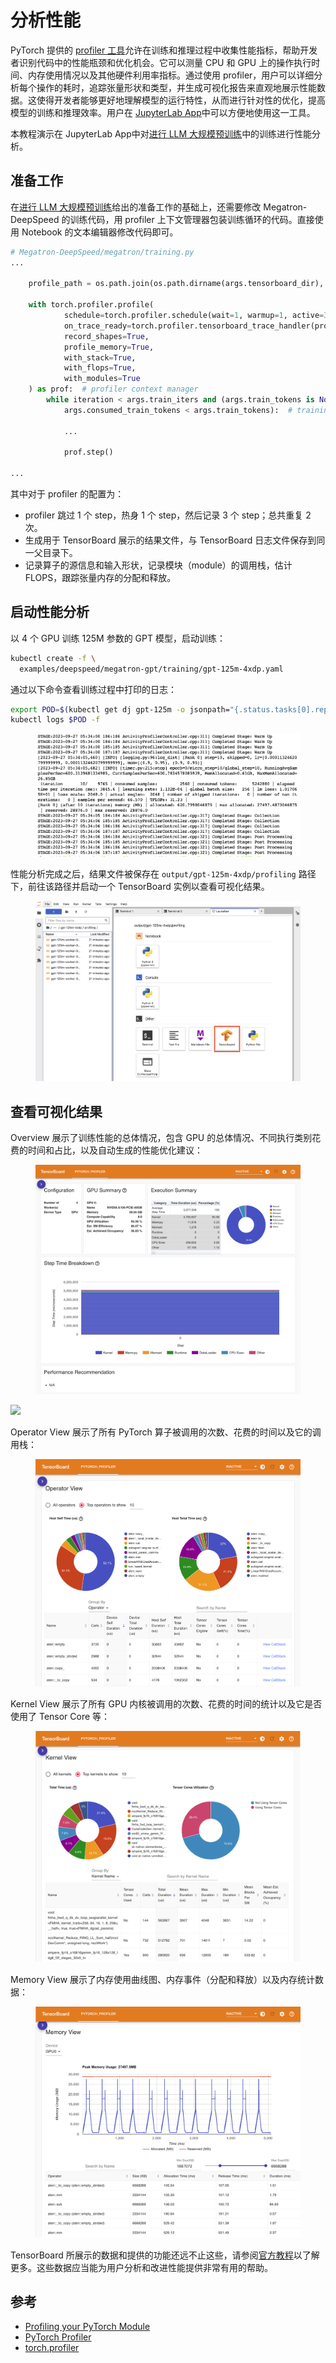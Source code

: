 # 分析性能

PyTorch 提供的 <a target="_blank" rel="noopener noreferrer" href="https://pytorch.org/docs/stable/profiler.html">profiler 工具</a>允许在训练和推理过程中收集性能指标，帮助开发者识别代码中的性能瓶颈和优化机会。它可以测量 CPU 和 GPU 上的操作执行时间、内存使用情况以及其他硬件利用率指标。通过使用 profiler，用户可以详细分析每个操作的耗时，追踪张量形状和类型，并生成可视化报告来直观地展示性能数据。这使得开发者能够更好地理解模型的运行特性，从而进行针对性的优化，提高模型的训练和推理效率。用户在 [JupyterLab App](../../app/jupyterlab.md)中可以方便地使用这一工具。

本教程演示在 JupyterLab App中对[进行 LLM 大规模预训练](./llm-large-scale-pretraining.md)中的训练进行性能分析。

## 准备工作

在[进行 LLM 大规模预训练](../examples/start-llm-large-scale-pretraining.md)给出的准备工作的基础上，还需要修改 Megatron-DeepSpeed 的训练代码，用 profiler 上下文管理器包装训练循环的代码。直接使用 Notebook 的文本编辑器修改代码即可。

```python
# Megatron-DeepSpeed/megatron/training.py
...

    profile_path = os.path.join(os.path.dirname(args.tensorboard_dir), 'profiling')

    with torch.profiler.profile(
            schedule=torch.profiler.schedule(wait=1, warmup=1, active=3, repeat=2),
            on_trace_ready=torch.profiler.tensorboard_trace_handler(profile_path),
            record_shapes=True,
            profile_memory=True,
            with_stack=True,
            with_flops=True,
            with_modules=True
    ) as prof:  # profiler context manager
        while iteration < args.train_iters and (args.train_tokens is None or \
            args.consumed_train_tokens < args.train_tokens):  # training loop

            ...

            prof.step()

...
```

其中对于 profiler 的配置为：

* profiler 跳过 1 个 step，热身 1 个 step，然后记录 3 个 step；总共重复 2 次。
* 生成用于 TensorBoard 展示的结果文件，与 TensorBoard 日志文件保存到同一父目录下。
* 记录算子的源信息和输入形状，记录模块（module）的调用栈，估计 FLOPS，跟踪张量内存的分配和释放。

## 启动性能分析

以 4 个 GPU 训练 125M 参数的 GPT 模型，启动训练：

```bash
kubectl create -f \
  examples/deepspeed/megatron-gpt/training/gpt-125m-4xdp.yaml
```

通过以下命令查看训练过程中打印的日志：

```bash
export POD=$(kubectl get dj gpt-125m -o jsonpath="{.status.tasks[0].replicas[0].name}")
kubectl logs $POD -f
```

<figure class="screenshot">
  <img alt="log" src="../../assets/guide/train-model/profile/log.png" />
</figure>

性能分析完成之后，结果文件被保存在 `output/gpt-125m-4xdp/profiling` 路径下，前往该路径并启动一个 TensorBoard 实例以查看可视化结果。

<figure class="screenshot">
  <img alt="create-tensorboard" src="../../assets/guide/train-model/profile/create-tensorboard.png" />
</figure>

## 查看可视化结果

Overview 展示了训练性能的总体情况，包含 GPU 的总体情况、不同执行类别花费的时间和占比，以及自动生成的性能优化建议：

<figure class="screenshot">
  <img alt="overview" src="../../assets/guide/train-model/profile/overview.png" />
</figure>

![](../../assets/guide/train-model/profile/)

Operator View 展示了所有 PyTorch 算子被调用的次数、花费的时间以及它的调用栈：

<figure class="screenshot">
  <img alt="operator-view" src="../../assets/guide/train-model/profile/operator-view.png" />
</figure>

Kernel View 展示了所有 GPU 内核被调用的次数、花费的时间的统计以及它是否使用了 Tensor Core 等：

<figure class="screenshot">
  <img alt="kernel-view" src="../../assets/guide/train-model/profile/kernel-view.png" />
</figure>

Memory View 展示了内存使用曲线图、内存事件（分配和释放）以及内存统计数据：

<figure class="screenshot">
  <img alt="memory-view" src="../../assets/guide/train-model/profile/memory-view.png" />
</figure>

TensorBoard 所展示的数据和提供的功能还远不止这些，请参阅<a target="_blank" rel="noopener noreferrer" href="https://pytorch.org/tutorials/intermediate/tensorboard_profiler_tutorial.html">官方教程</a>以了解更多。这些数据应当能为用户分析和改进性能提供非常有用的帮助。

## 参考

* <a target="_blank" rel="noopener noreferrer" href="https://pytorch.org/tutorials/beginner/profiler.html">Profiling your PyTorch Module</a>
* <a target="_blank" rel="noopener noreferrer" href="https://pytorch.org/tutorials/recipes/recipes/profiler_recipe.html">PyTorch Profiler</a>
* <a target="_blank" rel="noopener noreferrer" href="https://pytorch.org/docs/stable/profiler.html">torch.profiler</a>
